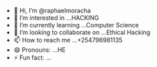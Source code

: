 - 👋 Hi, I’m @raphaelmoracha
- 👀 I’m interested in ...HACKING
- 🌱 I’m currently learning ...Computer Science
- 💞️ I’m looking to collaborate on ...Ethical Hacking
- 📫 How to reach me ...+254796981135
- 😄 Pronouns: ...HE
- ⚡ Fun fact: ...

<!---
raphaelmoracha/raphaelmoracha is a ✨ special ✨ repository because its `README.md` (this file) appears on your GitHub profile.
You can click the Preview link to take a look at your changes.
--->
